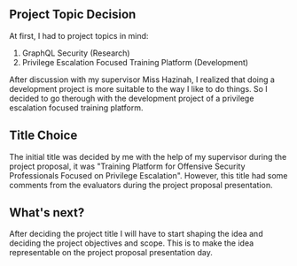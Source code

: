
## Project Topic Decision

At first, I had to project topics in mind:
1. GraphQL Security (Research)
2. Privilege Escalation Focused Training Platform (Development)

After discussion with my supervisor Miss Hazinah, I realized that doing a development project is more suitable to the way I like to do things. So I decided to go therough with the development project of a privilege escalation focused training platform.


## Title Choice

The initial title was decided by me with the help of my supervisor during the project proposal, it was "Training Platform for Offensive Security Professionals Focused on Privilege Escalation". However, this title had some comments from the evaluators during the project proposal presentation.

##  What's next?

After deciding the project title I will have to start shaping the idea and deciding the project objectives and scope. This is to make the idea representable on the project proposal presentation day.
